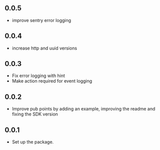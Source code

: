 ## 0.0.5

- improve sentry error logging

## 0.0.4

- increase http and uuid versions

## 0.0.3

- Fix error logging with hint
- Make action required for event logging

## 0.0.2

- Improve pub points by adding an example, improving the readme and fixing the SDK version

## 0.0.1

- Set up the package.
